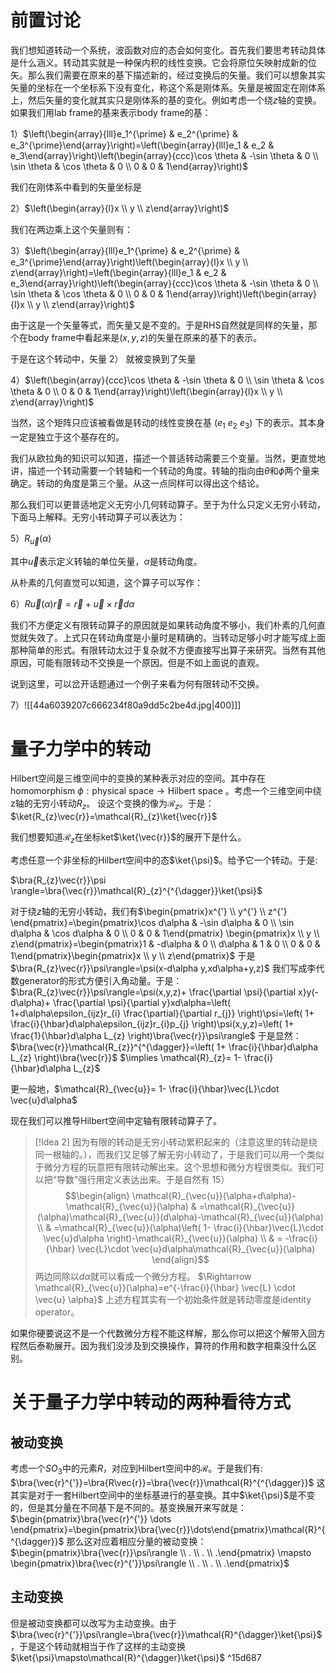 
# 前置讨论

我们想知道转动一个系统，波函数对应的态会如何变化。首先我们要思考转动具体是什么涵义。转动其实就是一种保内积的线性变换。它会将原位矢映射成新的位矢。那么我们需要在原来的基下描述新的，经过变换后的矢量。我们可以想象其实矢量的坐标在一个坐标系下没有变化，称这个系是刚体系。矢量是被固定在刚体系上，然后矢量的变化就其实只是刚体系的基的变化。例如考虑一个绕$z$轴的变换。如果我们用lab frame的基来表示body frame的基：

1）$\left(\begin{array}{lll}e_1^{\prime} & e_2^{\prime} & e_3^{\prime}\end{array}\right)=\left(\begin{array}{lll}e_1 & e_2 & e_3\end{array}\right)\left(\begin{array}{ccc}\cos \theta & -\sin \theta & 0 \\ \sin \theta & \cos \theta & 0 \\ 0 & 0 & 1\end{array}\right)$

我们在刚体系中看到的矢量坐标是

2）$\left(\begin{array}{l}x \\ y \\ z\end{array}\right)$

我们在两边乘上这个矢量则有：

3）$\left(\begin{array}{lll}e_1^{\prime} & e_2^{\prime} & e_3^{\prime}\end{array}\right)\left(\begin{array}{l}x \\ y \\ z\end{array}\right)=\left(\begin{array}{lll}e_1 & e_2 & e_3\end{array}\right)\left(\begin{array}{ccc}\cos \theta & -\sin \theta & 0 \\ \sin \theta & \cos \theta & 0 \\ 0 & 0 & 1\end{array}\right)\left(\begin{array}{l}x \\ y \\ z\end{array}\right)$

由于这是一个矢量等式，而矢量又是不变的。于是RHS自然就是同样的矢量，那个在body frame中看起来是$(x,y,z)$的矢量在原来的基下的表示。

于是在这个转动中，矢量 2） 就被变换到了矢量 

4）$\left(\begin{array}{ccc}\cos \theta & -\sin \theta & 0 \\ \sin \theta & \cos \theta & 0 \\ 0 & 0 & 1\end{array}\right)\left(\begin{array}{l}x \\ y \\ z\end{array}\right)$

当然，这个矩阵只应该被看做是转动的线性变换在基 $(e_1\ e_2\ e_3)$ 下的表示。其本身一定是独立于这个基存在的。

我们从欧拉角的知识可以知道，描述一个普适转动需要三个变量。当然，更直觉地讲，描述一个转动需要一个转轴和一个转动的角度。转轴的指向由$\theta$和$\phi$两个量来确定。转动的角度是第三个量。从这一点同样可以得出这个结论。

那么我们可以更普适地定义无穷小几何转动算子。至于为什么只定义无穷小转动，下面马上解释。无穷小转动算子可以表达为：

5）$R_{\vec{u}}(\alpha)$

其中$\vec{u}$表示定义转轴的单位矢量，$\alpha$是转动角度。

从朴素的几何直觉可以知道，这个算子可以写作：

6）$R \vec{u}(\alpha) \vec{r}=\vec{r}+\vec{u} \times \vec{r} d \alpha$

我们不方便定义有限转动算子的原因就是如果转动角度不够小，我们朴素的几何直觉就失效了。上式只在转动角度是小量时是精确的。当转动足够小时才能写成上面那种简单的形式。有限转动太过于复杂就不方便直接写出算子来研究。当然有其他原因，可能有限转动不交换是一个原因。但是不如上面说的直观。

说到这里，可以岔开话题通过一个例子来看为何有限转动不交换。

7）![[44a6039207c666234f80a9dd5c2be4d.jpg|400]]]

# 量子力学中的转动

Hilbert空间是三维空间中的变换的某种表示对应的空间。其中存在homomorphism $\phi:\text{physical space}\rightarrow \text{Hilbert space}$ 。考虑一个三维空间中绕z轴的无穷小转动$R_{z}$。 设这个变换的像为$\mathcal{R}_{z}$。于是：$\ket{R_{z}\vec{r}}=\mathcal{R}_{z}\ket{\vec{r}}$

我们想要知道$\mathcal{R}_{z}$在坐标ket$\ket{\vec{r}}$的展开下是什么。

考虑任意一个非坐标的Hilbert空间中的态$\ket{\psi}$。给予它一个转动。于是:

$\bra{R_{z}\vec{r}}\psi \rangle=\bra{\vec{r}}\mathcal{R}_{z}^{^{\dagger}}\ket{\psi}$

对于绕$z$轴的无穷小转动，我们有$\begin{pmatrix}x^{'} \\ y^{'} \\ z^{'} \end{pmatrix}=\begin{pmatrix}\cos d\alpha & -\sin d\alpha & 0 \\ \sin d\alpha & \cos d\alpha & 0 \\ 0 & 0 & 1\end{pmatrix} \begin{pmatrix}x \\ y \\ z\end{pmatrix}=\begin{pmatrix}1 & -d\alpha & 0 \\ d\alpha & 1 & 0 \\ 0 & 0 & 1\end{pmatrix}\begin{pmatrix}x \\ y \\ z\end{pmatrix}$
于是$\bra{R_{z}\vec{r}}\psi\rangle=\psi(x-d\alpha y,xd\alpha+y,z)$
我们写成李代数generator的形式方便引入角动量。于是：
$\bra{R_{z}\vec{r}}\psi\rangle=\psi(x,y,z)+ \frac{\partial \psi}{\partial x}y(-d\alpha)+ \frac{\partial \psi}{\partial y}xd\alpha=\left(  1+d\alpha\epsilon_{ijz}r_{i} \frac{\partial}{\partial r_{j}}  \right)\psi=\left( 1+ \frac{i}{\hbar}d\alpha\epsilon_{ijz}r_{i}p_{j} \right)\psi(x,y,z)=\left( 1+  \frac{1}{\hbar}d\alpha L_{z} \right)\bra{\vec{r}}\psi\rangle$
于是显然：
$\bra{\vec{r}}\mathcal{R_{z}}^{^{\dagger}}=\left( 1+ \frac{i}{\hbar}d\alpha L_{z} \right)\bra{\vec{r}}$
$\implies \mathcal{R}_{z}= 1- \frac{i}{\hbar}d\alpha L_{z}$

更一般地，$\mathcal{R}_{\vec{u}}= 1- \frac{i}{\hbar}\vec{L}\cdot \vec{u}d\alpha$

现在我们可以推导Hilbert空间中定轴有限转动算子了。
>[!Idea 2]
因为有限的转动是无穷小转动累积起来的（注意这里的转动是绕同一根轴的。），而我们又足够了解无穷小转动了，于是我们可以用一个类似于微分方程的玩意把有限转动解出来。这个思想和微分方程很类似。我们可以把“导数"强行用定义表达出来。于是自然有
15）$$\begin{align} \mathcal{R}_{\vec{u}}(\alpha+d\alpha)-\mathcal{R}_{\vec{u}}(\alpha) & =\mathcal{R}_{\vec{u}}(\alpha)\mathcal{R}_{\vec{u}}(d\alpha)-\mathcal{R}_{\vec{u}}(\alpha) \\ & =\mathcal{R}_{\vec{u}}(\alpha)\left( 1- \frac{i}{\hbar}\vec{L}\cdot \vec{u}d\alpha \right)-\mathcal{R}_{\vec{u}}(\alpha) \\ & = -\frac{i}{\hbar} \vec{L}\cdot \vec{u}d\alpha\mathcal{R}_{\vec{u}}(\alpha)
\end{align}$$
两边同除以$d\alpha$就可以看成一个微分方程。
$\Rightarrow \mathcal{R}_{\vec{u}}(\alpha)=e^{-\frac{i}{\hbar} \vec{L} \cdot \vec{u} \alpha}$
上述方程其实有一个初始条件就是转动零度是identity operator。

如果你硬要说这不是一个代数微分方程不能这样解，那么你可以把这个解带入回方程然后泰勒展开。因为我们没涉及到交换操作，算符的作用和数字相乘没什么区别。

# 关于量子力学中转动的两种看待方式
## 被动变换
考虑一个$SO_{3}$中的元素$R$，对应到Hilbert空间中的$\mathcal{R}$。于是我们有:
$\bra{\vec{r}^{'}}=\bra{R\vec{r}}=\bra{\vec{r}}\mathcal{R}^{^{\dagger}}$
这其实是对于一套Hilbert空间中的坐标基进行的基变换。其中$\ket{\psi}$是不变的，但是其分量在不同基下是不同的。基变换展开来写就是：$\begin{pmatrix}\bra{\vec{r}^{'}} \dots  \end{pmatrix}=\begin{pmatrix}\bra{\vec{r}}\dots\end{pmatrix}\mathcal{R}^{^{\dagger}}$
那么这对应着相应分量的被动变换：$\begin{pmatrix}\bra{\vec{r}}\psi\rangle \\ . \\ . \\ .\end{pmatrix} \mapsto \begin{pmatrix}\bra{\vec{r}^{'}}\psi\rangle \\ . \\ . \\ .\end{pmatrix}$
## 主动变换
但是被动变换都可以改写为主动变换。由于$\bra{\vec{r}^{'}}\psi\rangle=\bra{\vec{r}}\mathcal{R}^{\dagger}\ket{\psi}$，于是这个转动就相当于作了这样的主动变换$\ket{\psi}\mapsto\mathcal{R}^{\dagger}\ket{\psi}$ ^15d687





